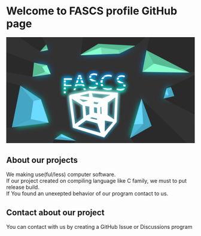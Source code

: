 # Welcome to FASCS profile GitHub page
![FASCS banner image](https://raw.githubusercontent.com/FASCS/.github/main/profile/FASCS.jpg)
## About our projects
We making use(ful/less) computer software.  
If our project created on compiling language like C family, we must to put release build.  
If You found an unexepted behavior of our program contact to us.
 
  
  
## Contact about our project
You can contact with us by creating a GitHub Issue or Discussions program  


<!--

**Here are some ideas to get you started:**

🙋‍♀️ A short introduction - what is your organization all about?
🌈 Contribution guidelines - how can the community get involved?
👩‍💻 Useful resources - where can the community find your docs? Is there anything else the community should know?
🍿 Fun facts - what does your team eat for breakfast?
🧙 Remember, you can do mighty things with the power of [Markdown](https://docs.github.com/github/writing-on-github/getting-started-with-writing-and-formatting-on-github/basic-writing-and-formatting-syntax)
-->
